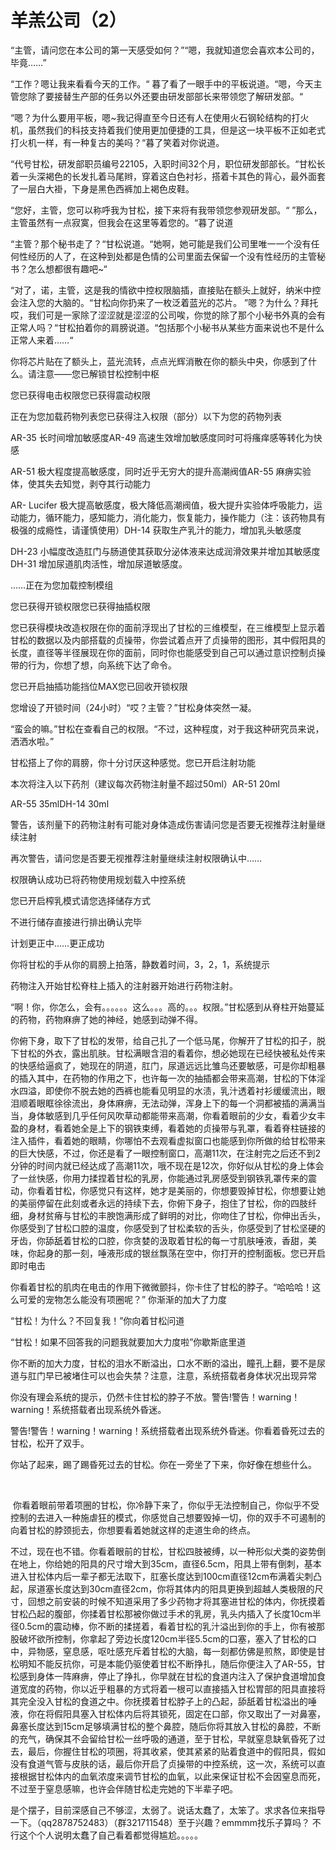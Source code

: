 # 羊羔公司（2）

“主管，请问您在本公司的第一天感受如何？”“嗯，我就知道您会喜欢本公司的，毕竟……”

“工作？嗯让我来看看今天的工作。“
暮了看了一眼手中的平板说道。“嗯，今天主管您除了要接替生产部的任务以外还要由研发部部长来带领您了解研发部。“

“嗯？为什么要用平板，嗯~我记得直至今日还有人在使用火石钢轮结构的打火机，虽然我们的科技支持着我们使用更加便捷的工具，但是这一块平板不正如老式打火机一样，有一种复古的美吗？“暮了笑着对你说道。 

“代号甘松，研发部职员编号22105，入职时间32个月，职位研发部部长。“甘松长着一头深褐色的长发扎着马尾辫，穿着这白色衬衫，搭着卡其色的背心，最外面套了一层白大褂，下身是黑色西裤加上褐色皮鞋。

“您好，主管，您可以称呼我为甘松，接下来将有我带领您参观研发部。“
”那么，主管虽然有一点寂寞，但我会在这里等着您的。“暮了说道 

“主管？那个秘书走了？“甘松说道。“她啊，她可能是我们公司里唯一一个没有任何性经历的人了，在这种到处都是色情的公司里面去保留一个没有性经历的主管秘书？怎么想都很有趣吧~“

“对了，诺，主管，这是我的情欲中控权限脑插，直接贴在额头上就好，纳米中控会注入您的大脑的。“甘松向你扔来了一枚泛着蓝光的芯片。
”嗯？为什么？拜托哎，我们可是一家除了涩涩就是涩涩的公司唉，你觉的除了那个小秘书外真的会有正常人吗？“甘松拍着你的肩膀说道。“包括那个小秘书从某些方面来说也不是什么正常人来着……“

你将芯片贴在了额头上，蓝光流转，点点光辉消散在你的额头中央，你感到了什么。请注意——您已解锁甘松控制中枢

您已获得电击权限您已获得震动权限

正在为您加载药物列表您已获得注入权限（部分）以下为您的药物列表

AR-35 长时间增加敏感度AR-49 高速生效增加敏感度同时可将瘙痒感等转化为快感

AR-51 极大程度提高敏感度，同时近乎无穷大的提升高潮阀值AR-55 麻痹实验体，使其失去知觉，剥夺其行动能力

AR- Lucifer 极大提高敏感度，极大降低高潮阀值，极大提升实验体呼吸能力，运动能力，循环能力，感知能力，消化能力，恢复能力，操作能力（注：该药物具有极强的成瘾性，请谨慎使用）DH-14 获取生产乳汁的能力，增加乳头敏感度

DH-23 小幅度改造肛门与肠道使其获取分泌体液来达成润滑效果并增加其敏感度DH-31 增加尿道肌肉活性，增加尿道敏感度。

……正在为您加载控制模组

您已获得开锁权限您已获得抽插权限

您已获得模块改造权限在你的面前浮现出了甘松的三维模型，在三维模型上显示着甘松的数据以及内部搭载的贞操带，你尝试着点开了贞操带的图形，其中假阳具的长度，直径等半径展现在你的面前，同时你也能感受到自己可以通过意识控制贞操带的行为，你想了想，向系统下达了命令。

您已开启抽插功能挡位MAX您已回收开锁权限

您增设了开锁时间（24小时）“哎？主管？”甘松身体突然一凝。

“蛮会的嘛。”甘松在查看自己的权限。“不过，这种程度，对于我这种研究员来说，洒洒水啦。”

甘松搭上了你的肩膀，你十分讨厌这种感觉。您已开启注射功能

本次将注入以下药剂（建议每次药物注射量不超过50ml）AR-51 20ml

AR-55 35mlDH-14 30ml

警告，该剂量下的药物注射有可能对身体造成伤害请问您是否要无视推荐注射量继续注射

再次警告，请问您是否要无视推荐注射量继续注射权限确认中……

权限确认成功已将药物使用规划载入中控系统

您已开启榨乳模式请您选择储存方式

不进行储存直接进行排出确认完毕

计划更正中……更正成功

你将甘松的手从你的肩膀上拍落，静数着时间，3，2，1，系统提示

药物注入开始甘松脊柱上插入的注射器开始进行药物注射。

“啊！你，你怎么，会有。。。。。。这么。。。高的。。。权限。”甘松感到从脊柱开始蔓延的药物，药物麻痹了她的神经，她感到动弹不得。

你俯下身，取下了甘松的发带，给自己扎了一个低马尾，你解开了甘松的扣子，脱下甘松的外衣，露出肌肤。甘松满眼含泪的看着你，想必她现在已经快被私处传来的快感给逼疯了，她现在的阴道，肛门，尿道远远比雏鸟还要敏感，可是你却粗暴的插入其中，在药物的作用之下，也许每一次的抽插都会带来高潮，甘松的下体淫水四溢，即使你不脱去她的西裤也能看见明显的水渍，乳汁透着衬衫缓缓流出，眼泪顺着眼眶徐徐流出，身体麻痹，无法动弹，浑身上下的每一个洞都被插的满满当当，身体敏感到几乎任何风吹草动都能带来高潮，你看着眼前的少女，看着少女丰盈的身材，看着她全是上下的钢铁束缚，看着她的贞操带与乳罩，看着脊柱链接的注入插件，看着她的眼睛，你哪怕不去观看虚拟窗口也能感到你所做的给甘松带来的巨大快感，不过，你还是看了一眼控制窗口，高潮11次，在注射完之后还不到2分钟的时间内就已经达成了高潮11次，哦不现在是12次，你好似从甘松的身上体会了一丝快感，你用力揉捏着甘松的乳房，你能通过乳房感受到钢铁乳罩传来的震动，你看着甘松，你感觉只有这样，她才是美丽的，你想要毁掉甘松，你想要让她的美丽停留在此刻或者永远的持续下去，你俯下身子，抱住了甘松，你的四肢纤细，身材贫瘠与甘松的丰腴饱满形成了鲜明的对比，你吻住了甘松，你伸出舌头，你感受到了甘松口腔的温度，你感受到了甘松柔软的舌头，你感受到了甘松坚硬的牙齿，你舔舐着甘松的口腔，你贪婪的汲取着甘松的每一寸肌肤唾液，香甜，美味，你起身的那一刻，唾液形成的银丝飘荡在空中，你打开的控制面板。您已开启即时电击

你看着甘松的肌肉在电击的作用下微微颤抖，你卡住了甘松的脖子。“哈哈哈！这么可爱的宠物怎么能没有项圈呢？”
你渐渐的加大了力度

“甘松！为什么？不回复我！”你向着甘松问道

“甘松！如果不回答我的问题我就要加大力度啦”你歇斯底里道

你不断的加大力度，甘松的泪水不断溢出，口水不断的溢出，瞳孔上翻，要不是尿道与肛门早已被堵住可以也会失禁？注意，注意，系统搭载者身体状况出现异常

你没有理会系统的提示，仍然卡住甘松的脖子不放。警告!警告！warning！warning！系统搭载者出现系统外昏迷。

警告!警告！warning！warning！系统搭载者出现系统外昏迷。你看着昏死过去的甘松，松开了双手。

你站了起来，踢了踢昏死过去的甘松。你在一旁坐了下来，你好像在想些什么。

  

 你看着眼前带着项圈的甘松，你冷静下来了，你似乎无法控制自己，你似乎不受控制的去进入一种施虐狂的模式，你感觉自己想要毁掉一切，你的双手不可遏制的向着甘松的脖颈扼去，你想要看着她就这样的走道生命的终点。

不过，现在也不错。你看着眼前的甘松，甘松四肢被缚，以一种形似犬类的姿势倒在地上，你给她的阳具的尺寸增大到35cm，直径6.5cm，阳具上带有倒刺，基本进入甘松体内后一辈子都无法取下，肛塞长度达到100cm直径12cm布满着尖刺凸起，尿道塞长度达到30cm直径2cm，你将其体内的阳具更换到超越人类极限的尺寸，回想之前安装的时候不知道采用了多少药物才将其塞进甘松的体内，你抚摸着甘松凸起的腹部，你揉着甘松那被你做过手术的乳房，乳头内插入了长度10cm半径0.5cm的震动棒，你不断的揉搓着，看着甘松的乳汁溢出到你的手上，你有被那股破坏欲所控制，你拿起了旁边长度120cm半径5.5cm的口塞，塞入了甘松的口中，异物感，窒息感，呕吐感充斥着甘松的大脑，每一刻都仿佛是煎熬，即使是甘松明知不能反抗你，可是本能仍驱使着甘松不断挣扎，随后你便注入了AR-55，甘松感到身体一阵麻痹，停止了挣扎，你早就在甘松的食道内注入了保护食道增加食道宽度的药物，你以近乎粗暴的方式将着一根可以直接插入甘松胃部的阳具直接将其完全没入甘松的食道之中。你抚摸着甘松脖子上的凸起，舔舐着甘松溢出的唾液，你在将假阳具塞入甘松体内后将其锁死，固定在口部，你又取出了一对鼻塞，鼻塞长度达到15cm足够填满甘松的整个鼻腔，随后你将其放入甘松的鼻腔，不断的充气，确保其不会留给甘松一丝呼吸的通道，至于甘松，早就窒息缺氧昏死了过去，最后，你握住甘松的项圈，将其收紧，使其紧紧的贴着食道中的假阳具，假如没有食道气管与皮肤的话，最后你开启了贞操带的中控系统，这一次，系统可以直接根据甘松体内的血氧浓度来调节甘松的血氧，以此来保证甘松不会因窒息而死，不过至于窒息感嘛，也许会伴随甘松走完她的下半辈子吧。

是个摆子，目前深感自己不够涩，太弱了。说话太蠢了，太笨了。求求各位来指导一下。（qq2878752483）（群321711548）至于兴趣？emmmm找乐子算吗？
不行这个个人说明太蠢了自己看着都觉得尴尬。。。。。

